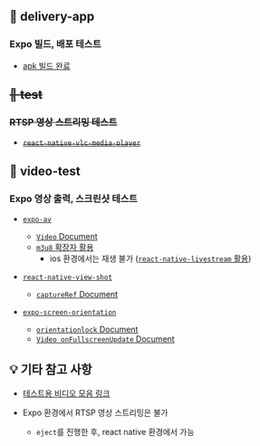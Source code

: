## 📂 delivery-app

### Expo 빌드, 배포 테스트

- [apk 빌드 완료](https://www.notion.so/hyungjinhan/Expo-Window-IOS-c9a32d8282b84d36909cf9ff98f3a763?pvs=4#41014ccbaefb483cb2db7104981ee2fd)

## ~~📂 test~~

### ~~RTSP 영상 스트리밍 테스트~~

- ~~[`react-native-vlc-media-player`](https://github.com/razorRun/react-native-vlc-media-player)~~

## 📂 video-test

### Expo 영상 출력, 스크린샷 테스트

- [`expo-av`](https://docs.expo.dev/versions/latest/sdk/av/)

  - [`Video` Document](https://docs.expo.dev/versions/latest/sdk/video/#video)
  - [`m3u8` 확장자 활용](https://gist.github.com/lucky-c/91d96977f913d54f723b64c34ce03fac)
    - ios 환경에서는 재생 불가 ([`react-native-livestream` 활용](https://docs.api.video/docs/react-native-livestream-component))

- [`react-native-view-shot`](https://github.com/gre/react-native-view-shot)

  - [`captureRef` Document](https://docs.expo.dev/versions/latest/sdk/captureRef/#capturerefview-options)

- [`expo-screen-orientation`](https://docs.expo.dev/versions/latest/sdk/screen-orientation/)
  - [`orientationlock` Document](https://docs.expo.dev/versions/latest/sdk/screen-orientation/#screenorientationlockasyncorientationlock)
  - [`Video onFullscreenUpdate` Document](https://docs.expo.dev/versions/latest/sdk/video/#videofullscreenupdate)

## 💡 기타 참고 사항

- [테스트용 비디오 모음 링크](https://gist.github.com/jsturgis/3b19447b304616f18657)

- Expo 환경에서 RTSP 영상 스트리밍은 불가
  - `eject`를 진행한 후, react native 환경에서 가능
